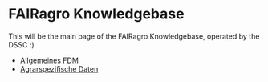 # FAIRagro Knowledgebase

This will be the main page of the FAIRagro Knowledgebase, operated by the DSSC :)


- [Allgemeines FDM](general.md)
- [Agrarspezifische Daten](specific_data.md)

